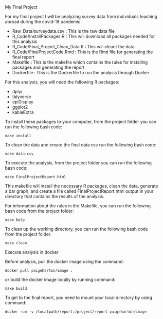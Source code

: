 
My Final Project

For my final project I will be analyzing survey data from individuals teaching abroad during the covid-19 pandemic. 
 
 - Raw_Data/surveydata.csv : This is the raw data file
 - R_Code/InstallPackages.R : This will download all packages needed for this analysis
 - R_Code/Final_Project_Clean_Data.R : This will cleant the data
 - R_Code/FinalProjectCode.Rmd : This is the Rmd file for generating the final report
 - Makefile : This is the makefile which contains the rules for installing packages and generating the report
 - Dockerfile : This is the Dockerfile to run the analysis through Docker

For this analysis, you will need the following R packages:

 - dplyr
 - tidyverse
 - epiDisplay
 - ggplot2
 - kableExtra

To install these packages to your computer, from the project folder you can run the following bash code:
```
make install
```
To clean the data and create the final data csv run the following bash code: 

```
make data.csv
```

To execute the analysis, from the project folder you can run the following bash code:
```
make FinalProjectReport.html
```
This makefile will install the necessary R packages, clean the data, generate a bar graph, and create a file called FinalProjectReport.html output in your directory that contains the results of the analysis.


For information about the rules in the Makefile, you can run the following bash code from the project folder:
```
make help
```

To clean up the working directory, you can run the following bash code from the project folder:
```
make clean
```

Execute analysis in docker

Before analysis, pull the docker image using the command:
```
docker pull paigeharton/image .
```

or build the docker image locally by running command:
```
make build
```
To get to the final report, you need to mount your local directory by using command:
```
docker run -v /localpath/report:/project/report paigeharton/image
```
